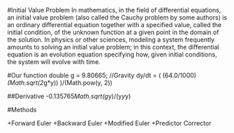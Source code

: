 #Initial Value Problem
In mathematics, in the field of differential equations, an initial value problem (also called the Cauchy problem by some authors) is an ordinary differential equation together with a specified value, called the initial condition, of the unknown function at a given point in the domain of the solution. In physics or other sciences, modeling a system frequently amounts to solving an initial value problem; in this context, the differential equation is an evolution equation specifying how, given initial conditions, the system will evolve with time.

#Our function
double g = 9.80665; //Gravity
dy/dt = ( (64.0/1000)*(Math.sqrt(2*g*y)) )/(Math.pow(y, 2))

##Derivative
-0.135765*Math.sqrt(g*y)/(y*y*y)

#Methods

+Forward Euler
+Backward Euler
+Modified Euler
+Predictor Corrector

